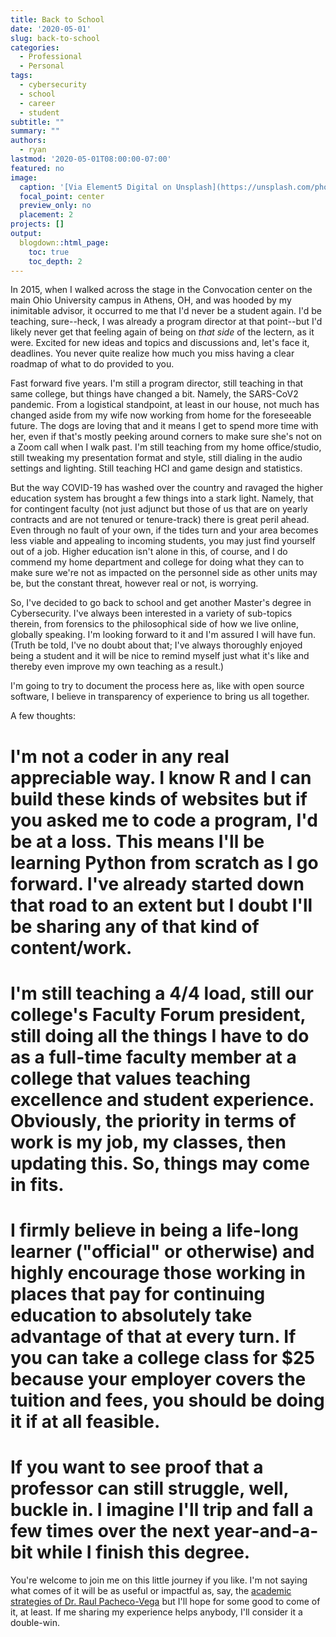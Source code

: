 ```yaml
---
title: Back to School
date: '2020-05-01'
slug: back-to-school
categories:
  - Professional
  - Personal
tags:
  - cybersecurity
  - school
  - career
  - student
subtitle: ""
summary: ""
authors:
  - ryan
lastmod: '2020-05-01T08:00:00-07:00'
featured: no
image:
  caption: '[Via Element5 Digital on Unsplash](https://unsplash.com/photos/7K_agbqPqYo)'
  focal_point: center
  preview_only: no
  placement: 2
projects: []
output:
  blogdown::html_page:
    toc: true
    toc_depth: 2
---
```


<!--
To do:

Resize featured image
Edit text
Add some flourish

-->

In 2015, when I walked across the stage in the Convocation center on the main Ohio University campus in Athens, OH, and was hooded by my inimitable advisor, it occurred to me that I'd never be a student again. I'd be teaching, sure--heck, I was already a program director at that point--but I'd likely never get that feeling again of being on _that side_ of the lectern, as it were. Excited for new ideas and topics and discussions and, let's face it, deadlines. You never quite realize how much you miss having a clear roadmap of what to do provided to you. 

Fast forward five years. I'm still a program director, still teaching in that same college, but things have changed a bit. Namely, the SARS-CoV2 pandemic. From a logistical standpoint, at least in our house, not much has changed aside from my wife now working from home for the foreseeable future. The dogs are loving that and it means I get to spend more time with her, even if that's mostly peeking around corners to make sure she's not on a Zoom call when I walk past. I'm still teaching from my home office/studio, still tweaking my presentation format and style, still dialing in the audio settings and lighting. Still teaching HCI and game design and statistics.

But the way COVID-19 has washed over the country and ravaged the higher education system has brought a few things into a stark light. Namely, that for contingent faculty (not just adjunct but those of us that are on yearly contracts and are not tenured or tenure-track) there is great peril ahead. Even through no fault of your own, if the tides turn and your area becomes less viable and appealing to incoming students, you may just find yourself out of a job. Higher education isn't alone in this, of course, and I do commend my home department and college for doing what they can to make sure we're not as impacted on the personnel side as other units may be, but the constant threat, however real or not, is worrying.

So, I've decided to go back to school and get another Master's degree in Cybersecurity. I've always been interested in a variety of sub-topics therein, from forensics to the philosophical side of how we live online, globally speaking. I'm looking forward to it and I'm assured I will have fun. (Truth be told, I've no doubt about that; I've always thoroughly enjoyed being a student and it will be nice to remind myself just what it's like and thereby even improve my own teaching as a result.)

I'm going to try to document the process here as, like with open source software, I believe in transparency of experience to bring us all together.

A few thoughts:

# I'm not a coder in any real appreciable way. I know R and I can build these kinds of websites but if you asked me to code a program, I'd be at a loss. This means I'll be learning Python from scratch as I go forward. I've already started down that road to an extent but I doubt I'll be sharing any of that kind of content/work.
# I'm still teaching a 4/4 load, still our college's Faculty Forum president, still doing all the things I have to do as a full-time faculty member at a college that values teaching excellence and student experience. Obviously, the priority in terms of work is my job, my classes, then updating this. So, things may come in fits.
# I firmly believe in being a life-long learner ("official" or otherwise) and highly encourage those working in places that pay for continuing education to absolutely take advantage of that at every turn. If you can take a college class for $25 because your employer covers the tuition and fees, you should be doing it if at all feasible. 
# If you want to see proof that a professor can still struggle, well, buckle in. I imagine I'll trip and fall a few times over the next year-and-a-bit while I finish this degree.

You're welcome to join me on this little journey if you like. I'm not saying what comes of it will be as useful or impactful as, say, the [academic strategies of Dr. Raul Pacheco-Vega]() but I'll hope for some good to come of it, at least. If me sharing my experience helps anybody, I'll consider it a double-win.
